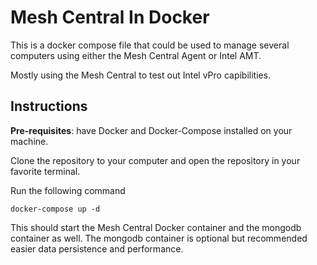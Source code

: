 # Mesh Central In Docker

This is a docker compose file that could be used to manage several computers using either the Mesh Central Agent or Intel AMT.

Mostly using the Mesh Central to test out Intel vPro capibilities.


## Instructions

**Pre-requisites**: have Docker and Docker-Compose installed on your machine.

Clone the repository to your computer and open the repository in your favorite terminal.

Run the following command

    docker-compose up -d

This should start the Mesh Central Docker container and the mongodb container as well.  The mongodb container is optional but recommended easier data persistence and performance.